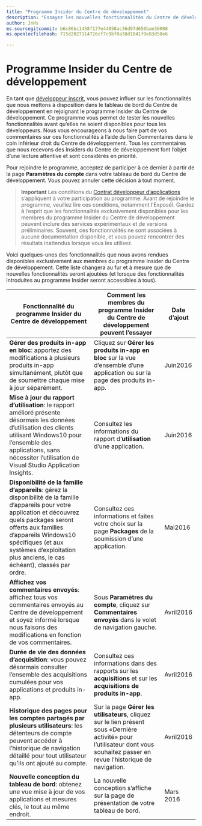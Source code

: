 ```yaml
---
title: "Programme Insider du Centre de développement"
description: "Essayez les nouvelles fonctionnalités du Centre de développement avant qu’elles ne soient disponibles pour tous, et dites-nous ce que vous en pensez."
author: JnHs
ms.sourcegitcommit: b6c86bc1458f177e44058ac36d97d650bae36008
ms.openlocfilehash: 715d2027114726cf7c9bf0a38d1841f9e83d58e6

---
```


# Programme Insider du Centre de développement

En tant que [développeur inscrit](http://go.microsoft.com/fwlink/?LinkID=615100), vous pouvez influer sur les fonctionnalités que nous mettons à disposition dans le tableau de bord du Centre de développement en rejoignant le programme Insider du Centre de développement. Ce programme vous permet de tester les nouvelles fonctionnalités avant qu’elles ne soient disponibles pour tous les développeurs. Nous vous encourageons à nous faire part de vos commentaires sur ces fonctionnalités à l’aide du lien Commentaires dans le coin inférieur droit du Centre de développement. Tous les commentaires que nous recevons des Insiders du Centre de développement font l’objet d’une lecture attentive et sont considérés en priorité.

Pour rejoindre le programme, acceptez de participer à ce dernier à partir de la page **Paramètres du compte** dans votre tableau de bord du Centre de développement. Vous pouvez annuler cette décision à tout moment.

> **Important** Les conditions du [Contrat développeur d’applications](https://msdn.microsoft.com/windows/apps/hh694058.aspx) s’appliquent à votre participation au programme. Avant de rejoindre le programme, veuillez lire ces conditions, notamment l’ExposéI. Gardez à l’esprit que les fonctionnalités exclusivement disponibles pour les membres du programme Insider du Centre de développement peuvent inclure des services expérimentaux et de versions préliminaires. Souvent, ces fonctionnalités ne sont associées à aucune documentation disponible, et vous pouvez rencontrer des résultats inattendus lorsque vous les utilisez. 

Voici quelques-unes des fonctionnalités que nous avons rendues disponibles exclusivement aux membres du programme Insider du Centre de développement. Cette liste changera au fur et à mesure que de nouvelles fonctionnalités seront ajoutées (et lorsque des fonctionnalités introduites au programme Insider seront accessibles à tous).

| Fonctionnalité du programme Insider du Centre de développement   | Comment les membres du programme Insider du Centre de développement peuvent l’essayer | Date d’ajout |
|--------------------------------------|------------------------------------|------------|
|**Gérer des produits in-app en bloc**: apportez des modifications à plusieurs produits in-app simultanément, plutôt que de soumettre chaque mise à jour séparément. | Cliquez sur **Gérer les produits in-app en bloc** sur la vue d’ensemble d’une application ou sur la page des produits in-app. |Juin2016|
|**Mise à jour du rapport d’utilisation**: le rapport amélioré présente désormais les données d’utilisation des clients utilisant Windows10 pour l’ensemble des applications, sans nécessiter l’utilisation de Visual Studio Application Insights.|Consultez les informations du rapport d’**utilisation** d’une application. |Juin2016|
|**Disponibilité de la famille d’appareils**: gérez la disponibilité de la famille d’appareils pour votre application et découvrez quels packages seront offerts aux familles d’appareils Windows10 spécifiques (et aux systèmes d’exploitation plus anciens, le cas échéant), classés par ordre.|Consultez ces informations et faites votre choix sur la page **Packages** de la soumission d’une application.|Mai2016|
|**Affichez vos commentaires envoyés**: affichez tous vos commentaires envoyés au Centre de développement et soyez informé lorsque nous faisons des modifications en fonction de vos commentaires.|Sous **Paramètres du compte**, cliquez sur **Commentaires envoyés** dans le volet de navigation gauche.|Avril2016|
|**Durée de vie des données d’acquisition**: vous pouvez désormais consulter l’ensemble des acquisitions cumulées pour vos applications et produits in-app.|Consultez ces informations dans des rapports sur les **acquisitions** et sur les **acquisitions de produits in-app**.|Avril2016|
|**Historique des pages pour les comptes partagés par plusieurs utilisateurs**: les détenteurs de compte peuvent accéder à l’historique de navigation détaillé pour tout utilisateur qu’ils ont ajouté au compte.|Sur la page **Gérer les utilisateurs**, cliquez sur le lien présent sous «Dernière activité» pour l’utilisateur dont vous souhaitez passer en revue l’historique de navigation.|Avril2016|
|**Nouvelle conception du tableau de bord**: obtenez une vue mise à jour de vos applications et mesures clés, le tout au même endroit.|La nouvelle conception s’affiche sur la page de présentation de votre tableau de bord.|Mars 2016|








<!--HONumber=Jun16_HO4-->


